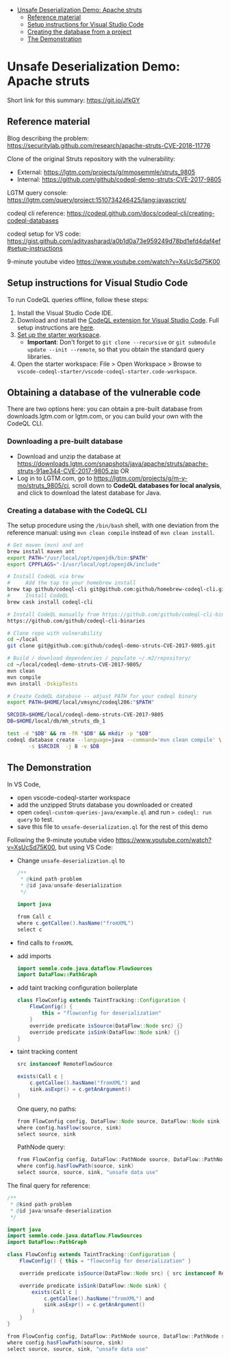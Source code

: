 - [Unsafe Deserialization Demo: Apache struts](#org6695b9f)
    - [Reference material](#org26c9ce6)
    - [Setup instructions for Visual Studio Code](#org89e340c)
    - [Creating the database from a project](#orge8c9e69)
    - [The Demonstration](#org3267c27)


<a id="org6695b9f"></a>

# Unsafe Deserialization Demo: Apache struts

Short link for this summary: <https://git.io/JfkGY>


<a id="org26c9ce6"></a>

## Reference material

Blog describing the problem: <https://securitylab.github.com/research/apache-struts-CVE-2018-11776>

Clone of the original Struts repository with the vulnerability:
- External: <https://lgtm.com/projects/g/mmosemmle/struts_9805>
- Internal: <https://github.com/github/codeql-demo-struts-CVE-2017-9805>

LGTM query console: <https://lgtm.com/query/project:1510734246425/lang:javascript/>

codeql cli reference: <https://codeql.github.com/docs/codeql-cli/creating-codeql-databases>

codeql setup for VS code: <https://gist.github.com/adityasharad/a0b1d0a73e959249d78bd1efd4daf4ef#setup-instructions>

9-minute youtube video <https://www.youtube.com/watch?v=XsUcSd75K00>


<a id="org89e340c"></a>

## Setup instructions for Visual Studio Code

To run CodeQL queries offline, follow these steps:

1.  Install the Visual Studio Code IDE.
2.  Download and install the [CodeQL extension for Visual Studio Code](https://help.semmle.com/codeql/codeql-for-vscode.html). Full setup instructions are [here](https://help.semmle.com/codeql/codeql-for-vscode/procedures/setting-up.html).
3.  [Set up the starter workspace](https://help.semmle.com/codeql/codeql-for-vscode/procedures/setting-up.html#using-the-starter-workspace).
    -   ****Important****: Don't forget to `git clone --recursive` or `git submodule update --init --remote`, so that you obtain the standard query libraries.
4.  Open the starter workspace: File > Open Workspace > Browse to `vscode-codeql-starter/vscode-codeql-starter.code-workspace`.


<a id="orge8c9e69"></a>

## Obtaining a database of the vulnerable code

There are two options here: you can obtain a pre-built database from downloads.lgtm.com or lgtm.com, or you can build your own with the CodeQL CLI.

### Downloading a pre-built database
- Download and unzip the database at https://downloads.lgtm.com/snapshots/java/apache/struts/apache-struts-91ae344-CVE-2017-9805.zip OR
- Log in to LGTM.com, go to https://lgtm.com/projects/g/m-y-mo/struts_9805/ci, scroll down to **CodeQL databases for local analysis**, and click to download the latest database for Java.

### Creating a database with the CodeQL CLI

The setup procedure using the `/bin/bash` shell, with one deviation from the reference manual: using `mvn clean compile` instead of `mvn clean install`.

```sh
# Get maven (mvn) and ant
brew install maven ant
export PATH="/usr/local/opt/openjdk/bin:$PATH"
export CPPFLAGS="-I/usr/local/opt/openjdk/include"

# Install CodeQL via brew
#     Add the tap to your homebrew install
brew tap github/codeql-cli git@github.com:github/homebrew-codeql-cli.git
#     Install CodeQL
brew cask install codeql-cli

# Install CodeQL manually from https://github.com/github/codeql-cli-binaries
https://github.com/github/codeql-cli-binaries

# Clone repo with vulnerability
cd ~/local
git clone git@github.com:github/codeql-demo-struts-CVE-2017-9805.git

# Build / download dependencies / populate ~/.m2/repository/
cd ~/local/codeql-demo-struts-CVE-2017-9805/
mvn clean
mvn compile
mvn install -DskipTests

# Create CodeQL database -- adjust PATH for your codeql binary
export PATH=$HOME/local/vmsync/codeql206:"$PATH"

SRCDIR=$HOME/local/codeql-demo-struts-CVE-2017-9805
DB=$HOME/local/db/mh_struts_db_1

test -d "$DB" && rm -fR "$DB" && mkdir -p "$DB"
codeql database create --language=java --command='mvn clean compile' \
       -s $SRCDIR  -j 8 -v $DB
```


<a id="org3267c27"></a>

## The Demonstration

In VS Code,

-   open vscode-codeql-starter workspace
-   add the unzipped Struts database you downloaded or created
-   open `codeql-custom-queries-java/example.ql` and run `> codeql: run query` to test.
-   save this file to `unsafe-deserialization.ql` for the rest of this demo

Following the 9-minute youtube video <https://www.youtube.com/watch?v=XsUcSd75K00>, but using VS Code:

-   Change `unsafe-deserialization.ql` to
    
    ```java
    /**
     * @kind path-problem
     * @id java/unsafe-deserialization
     */
    
    import java
    
    from Call c
    where c.getCallee().hasName("fromXML")
    select c
    ```

-   find calls to `fromXML`
-   add imports
    
    ```java
    import semmle.code.java.dataflow.FlowSources
    import DataFlow::PathGraph
    ```
-   add taint tracking configuration boilerplate
    
    ```java
    class FlowConfig extends TaintTracking::Configuration {
        FlowConfig() {
            this = "flowconfig for deserialization"
        }
        override predicate isSource(DataFlow::Node src) {}
        override predicate isSink(DataFlow::Node sink) {}
    }
    ```
-   taint tracking content
    
    ```java
    src instanceof RemoteFlowSource
    ```
    
    ```java
    exists(Call c |
        c.getCallee().hasName("fromXML") and
        sink.asExpr() = c.getAnArgument()
    )
    ```
    
    One query, no paths:
    
    ```java
    from FlowConfig config, DataFlow::Node source, DataFlow::Node sink
    where config.hasFlow(source, sink)
    select source, sink
    ```
    
    PathNode query:
    
    ```java
    from FlowConfig config, DataFlow::PathNode source, DataFlow::PathNode sink
    where config.hasFlowPath(source, sink)
    select source, source, sink, "unsafe data use"
    ```

The final query for reference:

```java
/**
 * @kind path-problem
 * @id java/unsafe-deserialization
 */

import java
import semmle.code.java.dataflow.FlowSources
import DataFlow::PathGraph

class FlowConfig extends TaintTracking::Configuration {
    FlowConfig() { this = "flowconfig for deserialization" }

    override predicate isSource(DataFlow::Node src) { src instanceof RemoteFlowSource }

    override predicate isSink(DataFlow::Node sink) {
        exists(Call c |
            c.getCallee().hasName("fromXML") and
            sink.asExpr() = c.getAnArgument()
        )
    }
}

from FlowConfig config, DataFlow::PathNode source, DataFlow::PathNode sink
where config.hasFlowPath(source, sink)
select source, source, sink, "unsafe data use"
```
